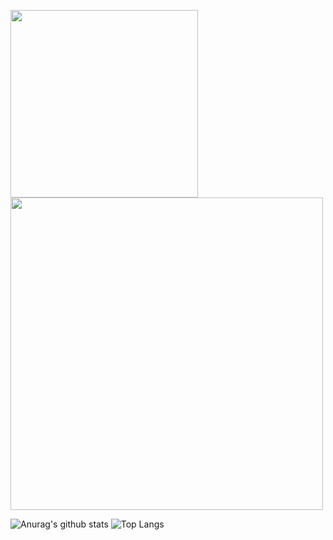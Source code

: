 <img src="https://miro.medium.com/max/800/1*BivnuZyfCZOJpBLqg62MOQ.gif" width=300><img src="https://qxip.net/images/qxip_logo.png" width=500>

![Anurag's github stats](https://github-readme-stats.vercel.app/api?username=lmangani&show_icons=true) ![Top Langs](https://github-readme-stats.vercel.app/api/top-langs/?username=lmangani&hide=TeX&layout=compact)


<!--
**lmangani/lmangani** is a ✨ _special_ ✨ repository because its `README.md` (this file) appears on your GitHub profile.

Here are some ideas to get you started:

- 🔭 I’m currently working on ...
- 🌱 I’m currently learning ...
- 👯 I’m looking to collaborate on ...
- 🤔 I’m looking for help with ...
- 💬 Ask me about ...
- 📫 How to reach me: ...
- 😄 Pronouns: ...
- ⚡ Fun fact: ...
-->
